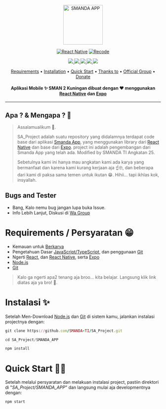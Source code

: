 <p align="center">
<a href="https://github.com/SMANDA-TI/SA_Project">
<img title="SMANDA APP" src="https://github.com/SMANDA-TI/SA_Project/assets/136875025/b102f4f0-16e3-4483-943c-860c14fe07af" width="128" height="128"/>
<br>
</p>
<p align="center">
<a href="https://github.com/DikaArdnt"><img title="React Native" src="https://img.shields.io/npm/v/react-native?style=for-the-badge&logo=react&label=react-native&color=blue"></a>
<a href="https://github.com/zeeoneofc/Alphabot-Md"><img title="Recode" src="https://img.shields.io/npm/v/expo?style=for-the-badge&logo=expo&label=Expo&color=white"></a>
</p>
<p align="center">
  <a href="https://github.com/SMANDA-TI/SA_Project">
    <img src="https://img.shields.io/github/contributors/SMANDA-TI/SA_Project?logo=github&color=blue">
  </a>
  </a>
  <a href="https://github.com/SMANDA-TI/SA_Project">
    <img src="https://img.shields.io/github/license/SMANDA-TI/SA_Project?logo=apache">
  </a>
  <a href="https://chat.whatsapp.com/HcFsuYTDlEcEMfdprzqaPC">
    <img src="https://img.shields.io/badge/Whatsapp%20Group-Smanda__App-light_green?logo=whatsapp">
  </a>
  <a href="https://chat.whatsapp.com/HcFsuYTDlEcEMfdprzqaPC">
    <img src="https://img.shields.io/discord/738039233528463463?logo=discord">
  </a>
  <a href="https://github.com/SMANDA-TI/SA_Project">
    <img src="https://img.shields.io/badge/Maintained%3F-Yes-light_green">
  </a>
</p>
<p align="center">
  <a href="https://github.com/SMANDA-TI/SA_Project#requirements--persyaratan-">Requirements</a> •
  <a href="https://github.com/SMANDA-TI/SA_Project#instalasi-">Installation</a> •
  <a href="https://github.com/SMANDA-TI/SA_Project#quick-start-%EF%B8%8F">Quick Start</a> •
  <a href="https://github.com/SMANDA-TI/SA_Project#thanks-to">Thanks to</a> •
  <a href="https://github.com/SMANDA-TI/SA_Project#Official-Group"> Official Group</a> •
  <a href="https://github.com/SMANDA-TI/SA_Project#donate">Donate</a>
  <h4 align="center">Aplikasi Mobile ✨ SMAN 2 Kuningan dibuat dengan ❤️ menggunakan <a href="https://reactnative.dev/">React Native</a> dan <a href="https://expo.dev/">Expo</a></h4>
</p>
</div>


---

## Apa ? & Mengapa ? 🤔
> Assalamualikum 👋.
> 
> SA_Project adalah suatu repository yang didalamnya terdapat code base dari aplikasi [Smanda App](https://osis-smandakng.org/), yang menggunakan library dari [React Native](https://reactnative.dev) dan base dari [Expo](https://expo.dev/). project ini adalah pengembangan dari Smanda App yang telah ada. Modified by SMANDA TI Angkatan 25.
>
> Sebetulnya kami ini hanya mau angkatan kami ada karya yang bermanfaat dan karena kami kurang kerjaan aja ☝️🤓, dan beberapa dari kami di paksa sama temen untuk ikutan 😁. Hihii... tapi ikhlas kok, insyallah.

  
## Bugs and Tester
* Bang, Kalo nemu bug jangan lupa buka Issue.
* Info Lebih Lanjut, Diskusi di [Wa Group](https://chat.whatsapp.com/HcFsuYTDlEcEMfdprzqaPC)


# Requirements / Persyaratan 😁
* Kemauan untuk [Berkarya](https://youtu.be/xvFZjo5PgG0)
* Pengetahuan Dasar [JavaScript/TypeScript](https://youtu.be/RUTV_5m4VeI?list=PLFIM0718LjIWXagluzROrA-iBY9eeUt4w), dan penggunaan [Git](https://youtu.be/lTMZxWMjXQU?list=PLFIM0718LjIVknj6sgsSceMqlq242-jNf)
* Ngerti [React](https://youtu.be/kcnwI_5nKyA), dan [React Native](https://www.codecademy.com/learn/learn-react-native), serta [Expo](https://expo.dev/)
* [Node.js](https://nodejs.org/en/)
* [Git](https://git-scm.com/downloads)
> Kalo ga ngerti apa2 tenang aja broo... kita belajar. Langsung klik link diatas aja ya bro! 💪.


# Instalasi ✨
Setelah Men-Download [Node.js](https://nodejs.org/en/) dan [Git](https://git-scm.com/downloads) di sistem kamu, jalankan instalasi projectnya dengan: 
```ruby
git clone https://github.com/SMANDA-TI/SA_Project.git
```
```python
cd SA_Project/SMANDA_APP
```
```ruby
npm install
```
# Quick Start 🏃‍♂️
Setelah melalui persyaratan dan melakuan instalasi project, pastiin direktori di "_SA_Project/SMANDA_APP_" dan langsung mulai aja developmentnya dengan: 
```ruby
npm start
```

